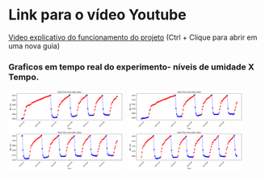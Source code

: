 # Link para o vídeo Youtube

<a href="https://www.youtube.com/watch?v=p4NGQ0QfsMw" target="_blank">Video explicativo do funcionamento do projeto</a> (Ctrl + Clique para abrir em uma nova guia)

### Graficos em tempo real do experimento- níveis de umidade X Tempo.

<p>
  <img src="https://github.com/VanderleiDamasceno/IoT_ODS9/blob/main/media/media/grafico1.png?raw=true" style="float: left; margin-right: 10px; width: 45%;" />
  <img src="https://github.com/VanderleiDamasceno/IoT_ODS9/blob/main/media/media/grafico2.png?raw=true" style="float: left; margin-right: 10px; width: 45%;" />
  <img src="https://github.com/VanderleiDamasceno/IoT_ODS9/blob/main/media/media/grafico3.png?raw=true" style="float: left; margin-right: 10px; width: 45%;" />
  <img src="https://github.com/VanderleiDamasceno/IoT_ODS9/blob/main/media/media/grafico4.png?raw=true" style="float: left; margin-right: 10px; width: 45%;" />
</p>

